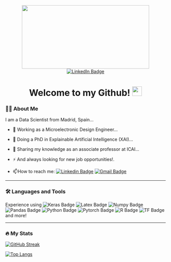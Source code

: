 <div id="header" align="center">
  <img src="https://media.giphy.com/media/RbDKaczqWovIugyJmW/giphy.gif" width="400" height="200"/>
</div>
<div id="badges" align="center">
  <a href="https://www.linkedin.com/in/jaimepizarrosogonzalo/?locale=en_US">
    <img src="https://img.shields.io/badge/LinkedIn-blue?style=for-the-badge&logo=linkedin&logoColor=white" alt="LinkedIn Badge"/>
  <a/>
</div>
<div id="profile-visits" align="center">
  <img src="https://komarev.com/ghpvc/?username=JaiPizGon&style=flat-square&color=blue" alt="" align="center"/>
</div>
<h1 align="center">
  Welcome to my Github! 
  <img src="https://media.giphy.com/media/du3J3cXyzhj75IOgvA/giphy.gif" width="30"/>
</h1>


### :man_technologist: About Me 
I am a Data Scientist from Madrid, Spain...

- :telescope: Working as a Microelectronic Design Engineer...

- :seedling: Doing a PhD in Explainable Artificial Intelligence (XAI)...

- 👯 Sharing my knowledge as an associate professor at ICAI...
  
- :zap: And always looking for new job opportunities!.

- :mailbox:How to reach me: [![Linkedin Badge](https://img.shields.io/badge/-LinkedIn-blue?style=for-the-badge&logo=Linkedin&logoColor=white)](https://www.linkedin.com/in/jaimepizarrosogonzalo/?locale=en_US) [![Gmail Badge](https://img.shields.io/badge/Gmail-D14836?style=for-the-badge&logo=gmail&logoColor=white)](mailto:jpizarrosogonzalo@gmail.com) 

---
  
### :hammer_and_wrench: Languages and Tools
Experience using ![Keras Badge](https://img.shields.io/badge/Keras-D00000?style=flat&logo=Keras&logoColor=white) ![Latex Badge](https://img.shields.io/badge/LaTeX-47A141?style=flat&logo=LaTeX&logoColor=white) ![Numpy Badge](https://img.shields.io/badge/Numpy-777BB4?style=flat&logo=numpy&logoColor=white) ![Pandas Badge](https://img.shields.io/badge/Pandas-2C2D72?style=flat&logo=pandas&logoColor=white) ![Python Badge](	https://img.shields.io/badge/Python-FFD43B?style=flat&logo=python&logoColor=blue) ![Pytorch Badge](https://img.shields.io/badge/PyTorch-EE4C2C?style=flat&logo=PyTorch&logoColor=white) ![R Badge](https://img.shields.io/badge/R-276DC3?style=flat&logo=r&logoColor=white) ![TF Badge](https://img.shields.io/badge/TensorFlow-FF6F00?style=flat&logo=TensorFlow&logoColor=white) and more!
  
---

### :fire: My Stats 

[![GitHub Streak](http://github-readme-streak-stats.herokuapp.com?user=JaiPizGon&theme=dark&background=000000)](https://git.io/streak-stats)
  
[![Top Langs](https://github-readme-stats.vercel.app/api/top-langs/?username=JaiPizGon&layout=compact&theme=vision-friendly-dark)](https://github.com/anuraghazra/github-readme-stats)

